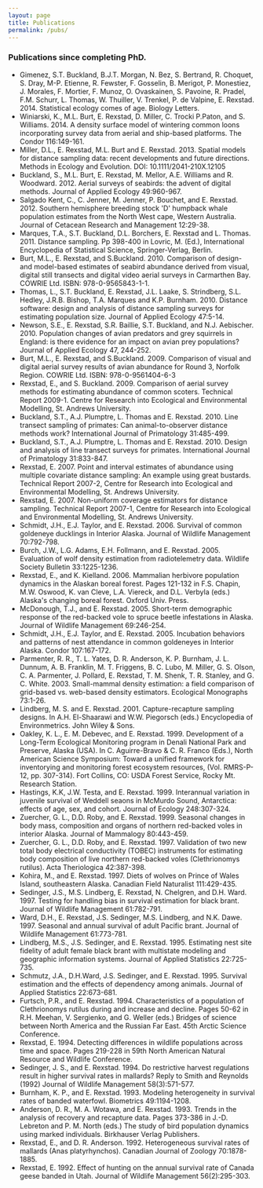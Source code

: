 ```yaml
---
layout: page
title: Publications
permalink: /pubs/
---
```


### Publications since completing PhD.


* Gimenez, S.T. Buckland, B.J.T. Morgan, N. Bez, S. Bertrand, R. Choquet, S. Dray, M-P. Etienne, R. Fewster, F. Gosselin, B. Merigot, P. Monestiez, J. Morales, F. Mortier, F. Munoz, O. Ovaskainen, S. Pavoine, R. Pradel, F.M. Schurr, L. Thomas, W. Thuiller, V. Trenkel, P. de Valpine, E. Rexstad. 2014. Statistical ecology comes of age. Biology Letters.
* Winiarski, K., M.L. Burt, E. Rexstad, D. Miller, C. Trocki P.Paton, and S. Williams. 2014. A density surface model of wintering common loons incorporating survey data from aerial and ship-based platforms. The Condor 116:149-161.
* Miller, D.L., E. Rexstad, M.L. Burt and E. Rexstad. 2013. Spatial models for distance sampling data: recent developments and future directions. Methods in Ecology and Evolution. DOI: 10.1111/2041-210X.12105
* Buckland, S., M.L. Burt, E. Rexstad, M. Mellor, A.E. Williams and R. Woodward. 2012. Aerial surveys of seabirds: the advent of digital methods. Journal of Applied Ecology 49:960-967.
* Salgado Kent, C., C. Jenner, M. Jenner, P. Bouchet, and E. Rexstad. 2012. Southern hemisphere breeding stock 'D' humpback whale population estimates from the North West cape, Western Australia. Journal of Cetacean Research and Management 12:29-38.
* Marques, T.A., S.T. Buckland, D.L. Borchers, E. Rexstad and L. Thomas. 2011. Distance sampling. Pp 398-400 in Lovric, M. (Ed.), International Encyclopedia of Statistical Science, Springer-Verlag, Berlin.
* Burt, M.L., E. Rexstad, and S.Buckland. 2010. Comparison of design- and model-based estimates of seabird abundance derived from visual, digital still transects and digital video aerial surveys in Carmarthen Bay. COWRIE Ltd. ISBN: 978-0-9565843-1-1.
* Thomas, L., S.T. Buckland, E. Rexstad, J.L. Laake, S. Strindberg, S.L. Hedley, J.R.B. Bishop, T.A. Marques and K.P. Burnham. 2010. Distance software: design and analysis of distance sampling surveys for estimating population size. Journal of Applied Ecology 47:5-14.
* Newson, S.E., E. Rexstad, S.R. Baillie, S.T. Buckland, and N.J. Aebischer. 2010. Population changes of avian predators and grey squirrels in England: is there evidence for an impact on avian prey populations? Journal of Applied Ecology 47, 244-252.
* Burt, M.L., E. Rexstad, and S.Buckland. 2009. Comparison of visual and digital aerial survey results of avian abundance for Round 3, Norfolk Region. COWRIE Ltd. ISBN: 978-0-9561404-6-3
* Rexstad, E., and S. Buckland. 2009. Comparison of aerial survey methods for estimating abundance of common scoters. Technical Report 2009-1. Centre for Research into Ecological and Environmental Modelling, St. Andrews University.
* Buckland, S.T., A.J. Plumptre, L. Thomas and E. Rexstad. 2010. Line transect sampling of primates: Can animal-to-observer distance methods work? International Journal of Primatology 31:485-499.
* Buckland, S.T., A.J. Plumptre, L. Thomas and E. Rexstad. 2010. Design and analysis of line transect surveys for primates. International Journal of Primatology 31:833-847.
* Rexstad, E. 2007. Point and interval estimates of abundance using multiple covariate distance sampling: An example using great bustards. Technical Report 2007-2, Centre for Research into Ecological and Environmental Modelling, St. Andrews University.
* Rexstad, E. 2007. Non-uniform coverage estimators for distance sampling. Technical Report 2007-1, Centre for Research into Ecological and Environmental Modelling, St. Andrews University.
* Schmidt, J.H., E.J. Taylor, and E. Rexstad. 2006. Survival of common goldeneye ducklings in Interior Alaska. Journal of Wildlife Management 70:792-798.
* Burch, J.W., L.G. Adams, E.H. Follmann, and E. Rexstad. 2005. Evaluation of wolf density estimation from radiotelemetry data. Wildlife Society Bulletin 33:1225-1236.
* Rexstad, E., and K. Kielland. 2006. Mammalian herbivore population dynamics in the Alaskan boreal forest. Pages 121-132 in F.S. Chapin, M.W. Oswood, K. van Cleve, L.A. Viereck, and D.L. Verbyla (eds.) Alaska's changing boreal forest. Oxford Univ. Press.
* McDonough, T.J., and E. Rexstad. 2005. Short-term demographic response of the red-backed vole to spruce beetle infestations in Alaska. Journal of Wildlife Management 69:246-254.
* Schmidt, J.H., E.J. Taylor, and E. Rexstad. 2005. Incubation behaviors and patterns of nest attendance in common goldeneyes in Interior Alaska. Condor 107:167-172.
* Parmenter, R. R., T. L. Yates, D. R. Anderson, K. P. Burnham, J. L. Dunnum, A. B. Franklin, M. T. Friggens, B. C. Lubo, M. Miller, G. S. Olson, C. A. Parmenter, J. Pollard, E. Rexstad, T. M. Shenk, T. R. Stanley, and G. C. White. 2003. Small-mammal density estimation: a field comparison of grid-based vs. web-based density estimators. Ecological Monographs 73:1-26.
* Lindberg, M. S. and E. Rexstad. 2001. Capture-recapture sampling designs. In A.H. El-Shaarawi and W.W. Piegorsch (eds.) Encyclopedia of Environmetrics. John Wiley & Sons.
* Oakley, K. L., E. M. Debevec, and E. Rexstad. 1999. Development of a Long-Term Ecological Monitoring program in Denali National Park and Preserve, Alaska (USA). In C. Aguirre-Bravo & C. R. Franco (Eds.), North American Science Symposium: Toward a unified framework for inventorying and monitoring forest ecosystem resources, (Vol. RMRS-P-12, pp. 307-314). Fort Collins, CO: USDA Forest Service, Rocky Mt. Research Station.
* Hastings, K.K, J.W. Testa, and E. Rexstad. 1999. Interannual variation in juvenile survival of Weddell seaons in McMurdo Sound, Antarctica: effects of age, sex, and cohort. Journal of Ecology 248:307-324.
* Zuercher, G. L., D.D. Roby, and E. Rexstad. 1999. Seasonal changes in body mass, composition and organs of northern red-backed voles in interior Alaska. Journal of Mammalogy 80:443-459.
* Zuercher, G. L., D.D. Roby, and E. Rexstad. 1997. Validation of two new total body electrical conductivity (TOBEC) instruments for estimating body composition of live northern red-backed voles (Clethrionomys rutilus). Acta Theriologica 42:387-398.
* Kohira, M., and E. Rexstad. 1997. Diets of wolves on Prince of Wales Island, southeastern Alaska. Canadian Field Naturalist 111:429-435.
* Sedinger, J.S., M.S. Lindberg, E. Rexstad, N. Chelgren, and D.H. Ward. 1997. Testing for handling bias in survival estimation for black brant. Journal of Wildlife Management 61:782-791.
* Ward, D.H., E. Rexstad, J.S. Sedinger, M.S. Lindberg, and N.K. Dawe. 1997. Seasonal and annual survival of adult Pacific brant. Journal of Wildlife Management 61:773-781.
* Lindberg, M.S., J.S. Sedinger, and E. Rexstad. 1995. Estimating nest site fidelity of adult female black brant with multistate modeling and geographic information systems. Journal of Applied Statistics 22:725-735.
* Schmutz, J.A., D.H.Ward, J.S. Sedinger, and E. Rexstad. 1995. Survival estimation and the effects of dependency among animals. Journal of Applied Statistics 22:673-681.
* Furtsch, P.R., and E. Rexstad. 1994. Characteristics of a population of Clethrionomys rutilus during and increase and decline. Pages 50-62 in R.H. Meehan, V. Sergienko, and G. Weller (eds.) Bridges of science between North America and the Russian Far East. 45th Arctic Science Conference.
* Rexstad, E. 1994. Detecting differences in wildlife populations across time and space. Pages 219-228 in 59th North American Natural Resource and Wildlife Conference.
* Sedinger, J. S., and E. Rexstad. 1994. Do restrictive harvest regulations result in higher survival rates in mallards? Reply to Smith and Reynolds (1992) Journal of Wildlife Management 58(3):571-577.
* Burnham, K. P., and E. Rexstad. 1993. Modeling heterogeneity in survival rates of banded waterfowl. Biometrics 49:1194-1208.
*  Anderson, D. R., M. A. Wotawa, and E. Rexstad. 1993. Trends in the analysis of recovery and recapture data. Pages 373-386 in J.-D. Lebreton and P. M. North (eds.) The study of bird population dynamics using marked individuals. Birkhauser Verlag Publishers.
* Rexstad, E., and D. R. Anderson. 1992. Heterogeneous survival rates of mallards (Anas platyrhynchos). Canadian Journal of Zoology 70:1878-1885.
* Rexstad, E. 1992. Effect of hunting on the annual survival rate of Canada geese banded in Utah. Journal of Wildlife Management 56(2):295-303. 




